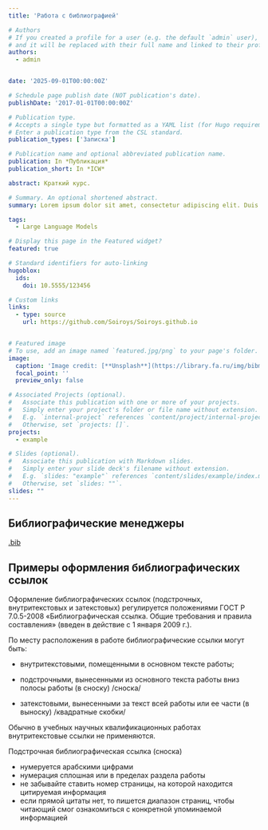 ```yaml
---
title: 'Работа с библиографией'

# Authors
# If you created a profile for a user (e.g. the default `admin` user), write the username (folder name) here
# and it will be replaced with their full name and linked to their profile.
authors:
  - admin


date: '2025-09-01T00:00:00Z'

# Schedule page publish date (NOT publication's date).
publishDate: '2017-01-01T00:00:00Z'

# Publication type.
# Accepts a single type but formatted as a YAML list (for Hugo requirements).
# Enter a publication type from the CSL standard.
publication_types: ['Записка']

# Publication name and optional abbreviated publication name.
publication: In *Публикация*
publication_short: In *ICW*

abstract: Краткий курс.

# Summary. An optional shortened abstract.
summary: Lorem ipsum dolor sit amet, consectetur adipiscing elit. Duis posuere tellus ac convallis placerat. Proin tincidunt magna sed ex sollicitudin condimentum.

tags:
  - Large Language Models

# Display this page in the Featured widget?
featured: true

# Standard identifiers for auto-linking
hugoblox:
  ids:
    doi: 10.5555/123456

# Custom links
links:
  - type: source
    url: https://github.com/Soiroys/Soiroys.github.io


# Featured image
# To use, add an image named `featured.jpg/png` to your page's folder.
image:
  caption: 'Image credit: [**Unsplash**](https://library.fa.ru/img/bibmen.jpg)'
  focal_point: ''
  preview_only: false

# Associated Projects (optional).
#   Associate this publication with one or more of your projects.
#   Simply enter your project's folder or file name without extension.
#   E.g. `internal-project` references `content/project/internal-project/index.md`.
#   Otherwise, set `projects: []`.
projects:
  - example

# Slides (optional).
#   Associate this publication with Markdown slides.
#   Simply enter your slide deck's filename without extension.
#   E.g. `slides: "example"` references `content/slides/example/index.md`.
#   Otherwise, set `slides: ""`.
slides: ""
---
```


## Библиографические менеджеры

[.bib](https://joostkremers.github.io/ebib/)
## Примеры оформления библиографических ссылок
Оформление библиографических ссылок (подстрочных, внутритекстовых и затекстовых) регулируется положениями ГОСТ Р 7.0.5-2008 «Библиографическая ссылка. Общие требования и правила составления» (введен в действие с 1 января 2009 г.).
 
По месту расположения в работе библиографические ссылки могут быть:

- внутритекстовыми, помещенными в основном тексте работы;

- подстрочными, вынесенными из основного текста работы вниз полосы работы (в сноску) /сноска/

- затекстовыми, вынесенными за текст всей работы или ее части (в выноску) /квадратные скобки/


Обычно в учебных научных квалификационных работах внутритекстовые ссылки не применяются.

Подстрочная библиографическая ссылка (сноска)

- нумеруется арабскими цифрами
- нумерация сплошная или в пределах раздела работы
- не забывайте ставить номер страницы, на которой находится цитируемая информация
- если прямой цитаты нет, то пишется диапазон страниц, чтобы читающий смог ознакомиться с конкретной упоминаемой информацией

